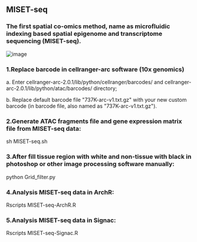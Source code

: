 ## MISET-seq
### The first spatial co-omics method, name as microfluidic indexing based spatial epigenome and transcriptome sequencing (MISET-seq).

![image](https://github.com/gpenglab/MISET-seq/blob/1f8b4f075c9427b787a0ef87018d01ce14cf3010/MISET-seq.jpg)

### 1.Replace barcode in cellranger-arc software (10x genomics)
a. Enter cellranger-arc-2.0.1/lib/python/cellranger/barcodes/ and cellranger-arc-2.0.1/lib/python/atac/barcodes/ directory;

b. Replace default barcode file "737K-arc-v1.txt.gz" with your new custom barcode (in barcode file, also named as "737K-arc-v1.txt.gz").

### 2.Generate ATAC fragments file and gene expression matrix file from MISET-seq data:
sh MISET-seq.sh

### 3.After fill tissue region with white and non-tissue with black in photoshop or other image processing software manually:
python Grid_filter.py

### 4.Analysis MISET-seq data in ArchR:
Rscripts MISET-seq-ArchR.R

### 5.Analysis MISET-seq data in Signac:
Rscripts MISET-seq-Signac.R
